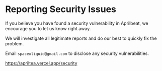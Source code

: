 # Reporting Security Issues

If you believe you have found a security vulnerability in Aprilbeat, we encourage you to let us know right away.

We will investigate all legitimate reports and do our best to quickly fix the problem.

Email `spacexliquid@gmail.com` to disclose any security vulnerabilities.

https://apriltea.vercel.app/security
